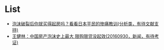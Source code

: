# List
* [泡沫破裂后你就买得起房吗？看看日本平民的惨痛教训(分析类，有待文献支持)](http://jnfq.baijia.baidu.com/article/620570)
* [王健林：中国房产泡沫史上最大 限购限贷没起效(20160930，新闻，有待考证)](http://finance.sina.com.cn/china/gncj/2016-09-30/doc-ifxwkzyh3916586.shtml)
